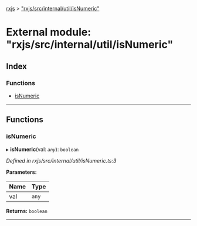 [rxjs](../README.md) > ["rxjs/src/internal/util/isNumeric"](../modules/_rxjs_src_internal_util_isnumeric_.md)

# External module: "rxjs/src/internal/util/isNumeric"

## Index

### Functions

* [isNumeric](_rxjs_src_internal_util_isnumeric_.md#isnumeric)

---

## Functions

<a id="isnumeric"></a>

###  isNumeric

▸ **isNumeric**(val: *`any`*): `boolean`

*Defined in rxjs/src/internal/util/isNumeric.ts:3*

**Parameters:**

| Name | Type |
| ------ | ------ |
| val | `any` |

**Returns:** `boolean`

___

